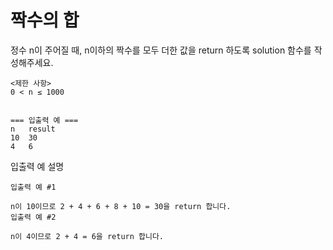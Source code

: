 # 짝수의 합

<p>
정수 n이 주어질 때, n이하의 짝수를 모두 더한 값을 return 하도록 solution 함수를 작성해주세요.
</p>

```
<제한 사항>
0 < n ≤ 1000


=== 입출력 예 ===
n	result
10	30
4	6
```

<p>입출력 예 설명</p>

```
입출력 예 #1

n이 10이므로 2 + 4 + 6 + 8 + 10 = 30을 return 합니다.
입출력 예 #2

n이 4이므로 2 + 4 = 6을 return 합니다.
```
